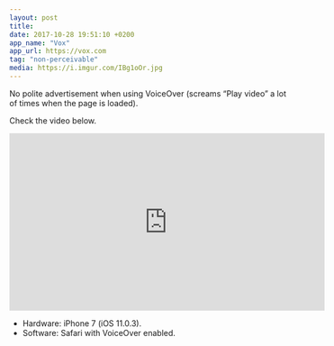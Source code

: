 ```yaml
---
layout: post
title:
date: 2017-10-28 19:51:10 +0200
app_name: "Vox"
app_url: https://vox.com
tag: "non-perceivable"
media: https://i.imgur.com/IBg1oOr.jpg
---
```


No polite advertisement when using VoiceOver (screams “Play video” a lot of times when the page is loaded).

Check the video below.

<div class="post-video">
  <iframe width="560" height="315" src="https://www.youtube.com/embed/OAI75HyiVVQ" frameborder="0" gesture="media" allowfullscreen></iframe>
</div>

* Hardware: iPhone 7 (iOS 11.0.3).
* Software: Safari with VoiceOver enabled.

